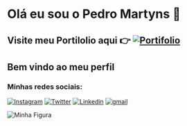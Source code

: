 # Olá eu sou o Pedro Martyns 🦊
## Visite  meu Portilolio aqui 👉 [![Portifolio](https://img.icons8.com/?size=1x&id=ezygyOmhtLWn&format=png)](https://pedro-martyns.vercel.app/)
## Bem vindo ao meu perfil
### Minhas redes sociais:
[![Instagram](https://img.shields.io/badge/Instagram-E4405F?style=for-the-badge&logo=instagram&logoColor=white)](https://www.instagram.com/opedromartyns/)
[![Twitter](https://img.shields.io/badge/Twitter-1DA1F2?style=for-the-badge&logo=twitter&logoColor=white)](https://twitter.com/Opedromartyns/)
[![Linkedin](https://img.shields.io/badge/LinkedIn-0077B5?style=for-the-badge&logo=linkedin&logoColor=white)](https://www.linkedin.com/in/pedro-martins-83568a20a/) 
[![gmail](https://img.shields.io/badge/Gmail-D14836?style=for-the-badge&logo=gmail&logoColor=white)](href="mailto:opedromartyns@gmail.com.") 




 <img src="https://thumbs.gfycat.com/HastyAntiqueBetafish-size_restricted.gif" alt="Minha Figura">

 

